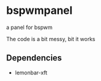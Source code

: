 # bspwmpanel
a panel for bspwm

The code is a bit messy, bit it works

## Dependencies

- lemonbar-xft
